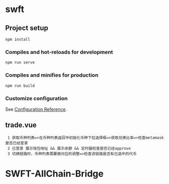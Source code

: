 # swft

## Project setup
```
npm install
```

### Compiles and hot-reloads for development
```
npm run serve
```

### Compiles and minifies for production
```
npm run build
``` 

### Customize configuration
See [Configuration Reference](https://cli.vuejs.org/config/).

## trade.vue
```
 1 获取币种列表=>在币种列表返回中初始化币种下拉选择框=>获取兑换比率=>检查metamask是否已经登录
 2 已登录 展示钱包地址 && 展示余额 && 定时器检查是否已经approve
 3 切换链路时，币种列表需要做对应的调整=>检查该链路是否有已选中的代币
```
# SWFT-AllChain-Bridge
